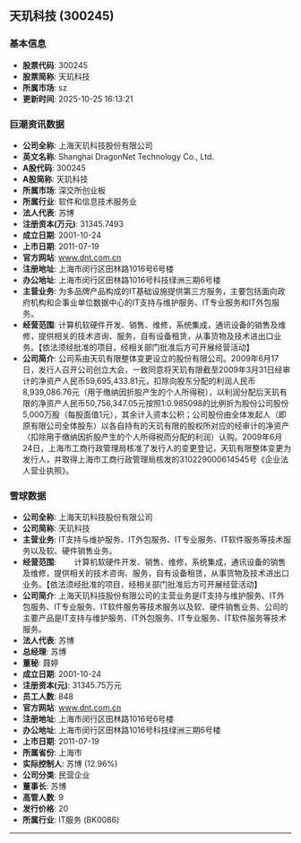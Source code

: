 ## 天玑科技 (300245)

### 基本信息

- **股票代码**: 300245
- **股票简称**: 天玑科技
- **所属市场**: sz
- **更新时间**: 2025-10-25 16:13:21

### 巨潮资讯数据

- **公司全称**: 上海天玑科技股份有限公司
- **英文名称**: Shanghai DragonNet Technology Co., Ltd.
- **A股代码**: 300245
- **A股简称**: 天玑科技
- **所属市场**: 深交所创业板
- **所属行业**: 软件和信息技术服务业
- **法人代表**: 苏博
- **注册资本(万元)**: 31345.7493
- **成立日期**: 2001-10-24
- **上市日期**: 2011-07-19
- **官方网站**: www.dnt.com.cn
- **注册地址**: 上海市闵行区田林路1016号6号楼
- **办公地址**: 上海市闵行区田林路1016号科技绿洲三期6号楼
- **主营业务**: 为多品牌产品构成的IT基础设施提供第三方服务，主要包括面向政府机构和企事业单位数据中心的IT支持与维护服务、IT专业服务和IT外包服务。
- **经营范围**: 计算机软硬件开发、销售、维修，系统集成，通讯设备的销售及维修，提供相关的技术咨询、服务，自有设备租赁，从事货物及技术进出口业务。【依法须经批准的项目，经相关部门批准后方可开展经营活动】
- **公司简介**: 公司系由天玑有限整体变更设立的股份有限公司。2009年6月17日，发行人召开公司创立大会，一致同意将天玑有限截至2009年3月31日经审计的净资产人民币59,695,433.81元，扣除向股东分配的利润人民币8,939,086.76元（用于缴纳因折股产生的个人所得税），以利润分配后天玑有限的净资产人民币50,756,347.05元按照1:0.985098的比例折为股份公司股份5,000万股（每股面值1元），其余计入资本公积；公司股份由全体发起人（即原有限公司全体股东）以各自持有的天玑有限的股权所对应的经审计的净资产（扣除用于缴纳因折股产生的个人所得税而分配的利润）认购。2009年6月24日，上海市工商行政管理局核准了发行人的变更登记，天玑有限整体变更为发行人，并取得上海市工商行政管理局核发的310229000614545号《企业法人营业执照》。

### 雪球数据

- **公司全称**: 上海天玑科技股份有限公司
- **公司简称**: 天玑科技
- **主营业务**: IT支持与维护服务、IT外包服务、IT专业服务、IT软件服务等技术服务以及软、硬件销售业务。
- **经营范围**: 　　计算机软硬件开发、销售、维修，系统集成，通讯设备的销售及维修，提供相关的技术咨询、服务，自有设备租赁，从事货物及技术进出口业务。【依法须经批准的项目，经相关部门批准后方可开展经营活动】
- **公司简介**: 上海天玑科技股份有限公司的主营业务是IT支持与维护服务、IT外包服务、IT专业服务、IT软件服务等技术服务以及软、硬件销售业务。公司的主要产品是IT支持与维护服务、IT外包服务、IT专业服务、IT软件服务等技术服务。
- **法人代表**: 苏博
- **总经理**: 苏博
- **董秘**: 聂婷
- **成立日期**: 2001-10-24
- **注册资本(元)**: 31345.75万元
- **员工人数**: 848
- **官方网站**: www.dnt.com.cn
- **注册地址**: 上海市闵行区田林路1016号6号楼
- **办公地址**: 上海市闵行区田林路1016号科技绿洲三期6号楼
- **上市日期**: 2011-07-19
- **所属省份**: 上海市
- **实际控制人**: 苏博 (12.96%)
- **公司分类**: 民营企业
- **董事长**: 苏博
- **高管人数**: 9
- **发行价格**: 20
- **所属行业**: IT服务 (BK0086)

---